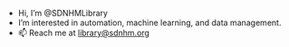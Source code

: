 - Hi, I’m @SDNHMLibrary
- I’m interested in automation, machine learning, and data management. 
- 📫 Reach me at library@sdnhm.org

<!---
SDNHMLibrary/SDNHMLibrary is a ✨ special ✨ repository because its `README.md` (this file) appears on your GitHub profile.
You can click the Preview link to take a look at your changes.
--->
